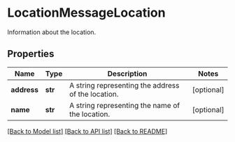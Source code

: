 # LocationMessageLocation

Information about the location.
## Properties
Name | Type | Description | Notes
------------ | ------------- | ------------- | -------------
**address** | **str** | A string representing the address of the location. | [optional] 
**name** | **str** | A string representing the name of the location. | [optional] 

[[Back to Model list]](../README.md#documentation-for-models) [[Back to API list]](../README.md#documentation-for-api-endpoints) [[Back to README]](../README.md)


